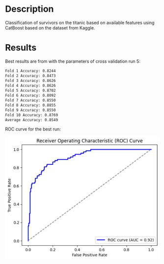 # Description
Classification of survivors on the titanic based on available features using CatBoost based on the dataset from Kaggle.

# Results

Best results are from with the parameters of cross validation run 5:

    Fold 1 Accuracy: 0.8244
    Fold 2 Accuracy: 0.8473
    Fold 3 Accuracy: 0.8626
    Fold 4 Accuracy: 0.8626
    Fold 5 Accuracy: 0.8702
    Fold 6 Accuracy: 0.8092
    Fold 7 Accuracy: 0.8550
    Fold 8 Accuracy: 0.8855
    Fold 9 Accuracy: 0.8550
    Fold 10 Accuracy: 0.8769
    Average Accuracy: 0.8549

ROC curve for the best run:

![ROC](roc.png)